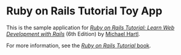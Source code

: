 # Ruby on Rails Tutorial Toy App

This is the sample application for
[*Ruby on Rails Tutorial:
Learn Web Development with Rails*](https://www.railstutorial.org/)
(6th Edition)
by [Michael Hartl](https://www.michaelhartl.com/).


For more information, see the
[*Ruby on Rails Tutorial* book](https://www.railstutorial.org/book).
